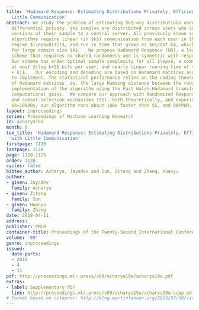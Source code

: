 ```yaml
---
title: 'Hadamard Response: Estimating Distributions Privately, Efficiently, and with
  Little Communication'
abstract: We study the problem of estimating $k$-ary distributions under $\eps$-local
  differential privacy. $n$ samples are distributed across users who send privatized
  versions of their sample to a central server. All previously known sample optimal
  algorithms require linear (in $k$) communication from each user in the high privacy
  regime $(\eps=O(1))$, and run in time that grows as $n\cdot k$, which can be prohibitive
  for large domain size $k$.   We propose Hadamard Response (HR), a local privatization
  scheme that requires no shared randomness and is symmetric with respect to the users.
  Our scheme has order optimal sample complexity for all $\eps$, a communication of
  at most $\log k+2$ bits per user, and nearly linear running time of $\tilde{O}(n
  + k)$.   Our encoding and decoding are based on Hadamard matrices and are simple
  to implement. The statistical performance relies on the coding theoretic aspects
  of Hadamard matrices, ie, the large Hamming distance between the rows. An efficient
  implementation of the algorithm using the Fast Walsh-Hadamard transform gives the
  computational gains.  We compare our approach with Randomized Response (RR), RAPPOR,
  and subset-selection mechanisms (SS), both theoretically, and experimentally. For
  $k=10000$, our algorithm runs about 100x faster than SS, and RAPPOR.
layout: inproceedings
series: Proceedings of Machine Learning Research
id: acharya19a
month: 0
tex_title: 'Hadamard Response: Estimating Distributions Privately, Efficiently, and
  with Little Communication'
firstpage: 1120
lastpage: 1129
page: 1120-1129
order: 1120
cycles: false
bibtex_author: Acharya, Jayadev and Sun, Ziteng and Zhang, Huanyu
author:
- given: Jayadev
  family: Acharya
- given: Ziteng
  family: Sun
- given: Huanyu
  family: Zhang
date: 2019-04-11
address: 
publisher: PMLR
container-title: Proceedings of the Twenty-Second International Conference on Artificial Intelligence and Statistics
volume: '89'
genre: inproceedings
issued:
  date-parts:
  - 2019
  - 4
  - 11
pdf: http://proceedings.mlr.press/v89/acharya19a/acharya19a.pdf
extras:
- label: Supplementary PDF
  link: http://proceedings.mlr.press/v89/acharya19a/acharya19a-supp.pdf
# Format based on citeproc: http://blog.martinfenner.org/2013/07/30/citeproc-yaml-for-bibliographies/
---
```

